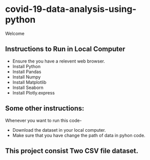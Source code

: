 # covid-19-data-analysis-using-python
Welcome 
 

## Instructions to Run in Local Computer 
 * Ensure the you have a relevent web browser.
 * Install Python
 * Install Pandas
 * Install Numpy
 * Install Matplotlib
 * Install Seaborn
 * Install Plotly.express
 
 ## Some other instructions:
 Whenever you want to run this code- 
  * Download the dataset in your local computer.
  * Make sure that you have change the path of data in pyhon code.

## This project consist Two CSV file dataset.
